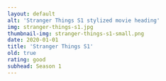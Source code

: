 ```yaml
---
layout: default
alt: 'Stranger Things S1 stylized movie heading'
img: stranger-things-s1.jpg
thumbnail-img: stranger-things-s1-small.png
date: 2020-01-01
title: 'Stranger Things S1'
old: true
rating: good
subhead: Season 1
---
```

